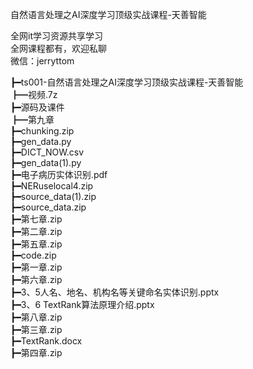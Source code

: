 自然语言处理之AI深度学习顶级实战课程-天善智能

全网it学习资源共享学习<br>全网课程都有，欢迎私聊<br>微信：jerryttom<br>

┣━ts001-自然语言处理之AI深度学习顶级实战课程-天善智能<br> ┣━视频.7z<br> ┣━源码及课件<br> ┣━第九章<br> ┣━chunking.zip<br> ┣━gen_data.py<br> ┣━DICT_NOW.csv<br> ┣━gen_data(1).py<br> ┣━电子病历实体识别.pdf<br> ┣━NERuselocal4.zip<br> ┣━source_data(1).zip<br> ┣━source_data.zip<br> ┣━第七章.zip<br> ┣━第二章.zip<br> ┣━第五章.zip<br> ┣━code.zip<br> ┣━第一章.zip<br> ┣━第六章.zip<br> ┣━3、5人名、地名、机构名等关键命名实体识别.pptx<br> ┣━3、6 TextRank算法原理介绍.pptx<br> ┣━第八章.zip<br> ┣━第三章.zip<br> ┣━TextRank.docx<br> ┣━第四章.zip